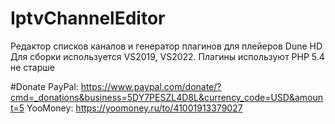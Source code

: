 ﻿# IptvChannelEditor
Редактор списков каналов и генератор плагинов для плейеров Dune HD
Для сборки используется VS2019, VS2022. Плагины используют PHP 5.4 не старше

#Donate
PayPal: https://www.paypal.com/donate/?cmd=_donations&business=5DY7PESZL4D8L&currency_code=USD&amount=5
YooMoney: https://yoomoney.ru/to/41001913379027
